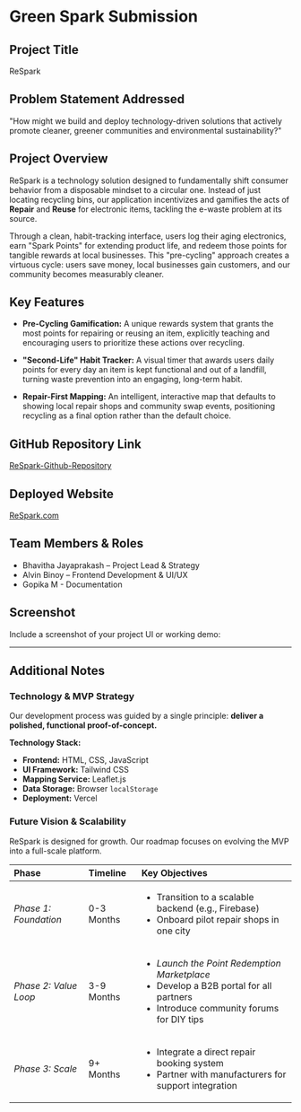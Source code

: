 # Green Spark Submission

## Project Title
ReSpark

## Problem Statement Addressed
"How might we build and deploy technology-driven solutions that actively promote cleaner, greener communities and environmental sustainability?"

## Project Overview
ReSpark is a technology solution designed to fundamentally shift consumer behavior from a disposable mindset to a circular one. Instead of just locating recycling bins, our application incentivizes and gamifies the acts of **Repair** and **Reuse** for electronic items, tackling the e-waste problem at its source.

Through a clean, habit-tracking interface, users log their aging electronics, earn "Spark Points" for extending product life, and redeem those points for tangible rewards at local businesses. This "pre-cycling" approach creates a virtuous cycle: users save money, local businesses gain customers, and our community becomes measurably cleaner.

## Key Features
- **Pre-Cycling Gamification:** A unique rewards system that grants the most points for repairing or reusing an item, explicitly teaching and encouraging users to prioritize these actions over recycling.

- **"Second-Life" Habit Tracker:** A visual timer that awards users daily points for every day an item is kept functional and out of a landfill, turning waste prevention into an engaging, long-term habit.

- **Repair-First Mapping:** An intelligent, interactive map that defaults to showing local repair shops and community swap events, positioning recycling as a final option rather than the default choice.

## GitHub Repository Link
[ReSpark-Github-Repository](https://github.com/bhavitha-jayaprakash/ReSpark)

## Deployed Website
[ReSpark.com](https://)

## Team Members & Roles
- Bhavitha Jayaprakash – Project Lead & Strategy
- Alvin Binoy – Frontend Development & UI/UX
- Gopika M - Documentation

## Screenshot
Include a screenshot of your project UI or working demo:

---
## Additional Notes

### Technology & MVP Strategy
Our development process was guided by a single principle: **deliver a polished, functional proof-of-concept.**

**Technology Stack:**
- **Frontend:** HTML, CSS, JavaScript
- **UI Framework:** Tailwind CSS
- **Mapping Service:** Leaflet.js
- **Data Storage:** Browser `localStorage`
- **Deployment:** Vercel

### Future Vision & Scalability
ReSpark is designed for growth. Our roadmap focuses on evolving the MVP into a full-scale platform.

| Phase | Timeline | Key Objectives |
| :--- | :--- | :--- |
| *Phase 1: Foundation* | 0-3 Months | <ul><li>Transition to a scalable backend (e.g., Firebase)</li><li>Onboard pilot repair shops in one city</li></ul> |
| *Phase 2: Value Loop* | 3-9 Months | <ul><li>*Launch the Point Redemption Marketplace*</li><li>Develop a B2B portal for all partners</li><li>Introduce community forums for DIY tips</li></ul> |
| *Phase 3: Scale* | 9+ Months | <ul><li>Integrate a direct repair booking system</li><li>Partner with manufacturers for support integration</li></ul> |
